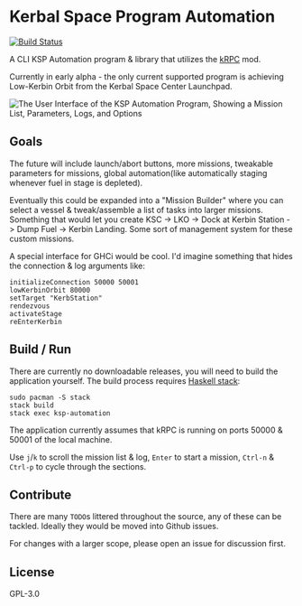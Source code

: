 # Kerbal Space Program Automation

[![Build Status](https://travis-ci.org/prikhi/ksp-automation.svg?branch=master)](https://travis-ci.org/prikhi/ksp-automation)

A CLI KSP Automation program & library that utilizes the [kRPC][krpc] mod.

Currently in early alpha - the only current supported program is achieving
Low-Kerbin Orbit from the Kerbal Space Center Launchpad.

![The User Interface of the KSP Automation Program, Showing a Mission List, Parameters, Logs, and Options](http://bugs.sleepanarchy.com/projects/ksp-automation/repository/revisions/master/entry/screenshot.png "KSP Automation Screenshot")


## Goals

The future will include launch/abort buttons, more missions, tweakable
parameters for missions, global automation(like automatically staging whenever
fuel in stage is depleted).

Eventually this could be expanded into a "Mission Builder" where you can select
a vessel & tweak/assemble a list of tasks into larger missions. Something that
would let you create KSC -> LKO -> Dock at Kerbin Station -> Dump Fuel ->
Kerbin Landing. Some sort of management system for these custom missions.

A special interface for GHCi would be cool. I'd imagine something that hides
the connection & log arguments like:

    initializeConnection 50000 50001
    lowKerbinOrbit 80000
    setTarget "KerbStation"
    rendezvous
    activateStage
    reEnterKerbin


## Build / Run

There are currently no downloadable releases, you will need to build the
application yourself. The build process requires [Haskell stack][stack]:

    sudo pacman -S stack
    stack build
    stack exec ksp-automation

The application currently assumes that kRPC is running on ports 50000 & 50001
of the local machine.

Use `j`/`k` to scroll the mission list & log, `Enter` to start a mission,
`Ctrl-n` & `Ctrl-p` to cycle through the sections.


## Contribute

There are many `TODO`s littered throughout the source, any of these can be
tackled. Ideally they would be moved into Github issues.

For changes with a larger scope, please open an issue for discussion first.


## License

GPL-3.0


[krpc]: https://github.com/krpc/krpc/
[stack]: https://github.com/commercialhaskell/stack/
